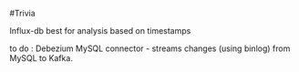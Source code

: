 #Trivia

Influx-db best for analysis based on timestamps

to do :
Debezium MySQL connector - streams changes (using binlog) from MySQL to Kafka.
